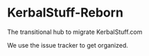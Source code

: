 # KerbalStuff-Reborn
The transitional hub to migrate KerbalStuff.com

We use the issue tracker to get organized.
